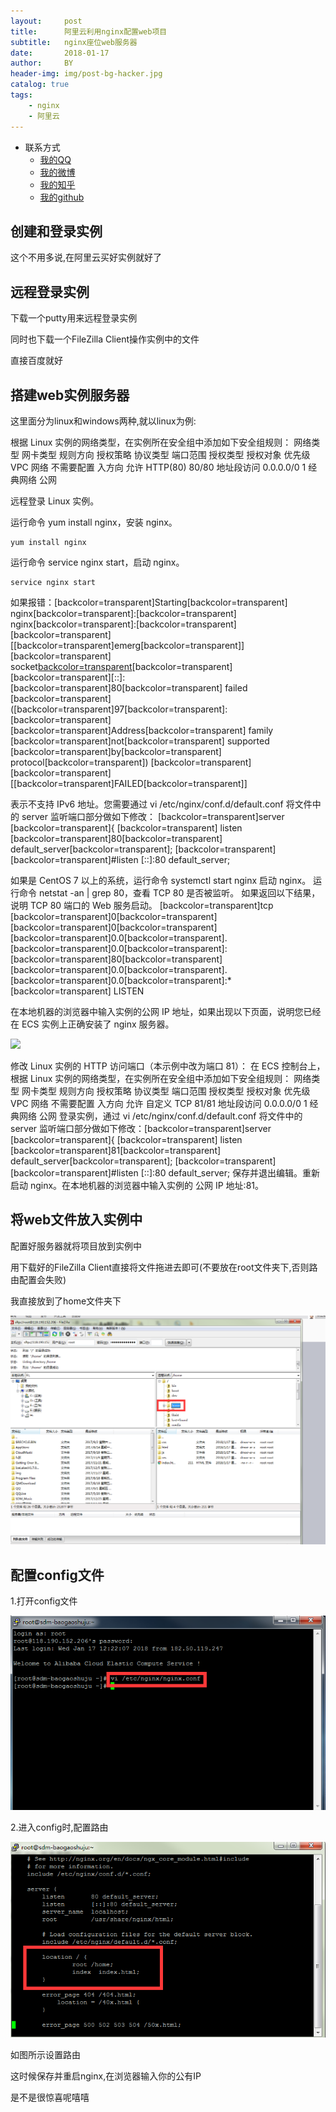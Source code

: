 ```yaml
---
layout:     post
title:      阿里云利用nginx配置web项目
subtitle:   nginx座位web服务器
date:       2018-01-17
author:     BY
header-img: img/post-bg-hacker.jpg
catalog: true
tags:
    - nginx
	- 阿里云
---
```


* 联系方式
	* [我的QQ](http://wpa.qq.com/msgrd?v=1&uin=1033326818&site=qq&menu=yes)
    * [我的微博](https://weibo.com/u/5209344262)
	* [我的知乎](https://www.zhihu.com/people/jiang-hai-peng-93/activities)
	* [我的github](https://github.com/jiang1033326818)


## 创建和登录实例


这个不用多说,在阿里云买好实例就好了





## 远程登录实例


下载一个putty用来远程登录实例

同时也下载一个FileZilla Client操作实例中的文件

直接百度就好


## 搭建web实例服务器

这里面分为linux和windows两种,就以linux为例:

 
根据 Linux 实例的网络类型，在实例所在安全组中添加如下安全组规则：
网络类型	网卡类型	规则方向	授权策略	协议类型	端口范围	授权类型	授权对象	优先级
VPC 网络	不需要配置	入方向	    允许	    HTTP(80)	80/80	  地址段访问	0.0.0.0/0	1
经典网络	公网
 
 

 
远程登录 Linux 实例。

 
运行命令 yum install nginx，安装 nginx。

```
yum install nginx
```

 
运行命令 service nginx start，启动 nginx。

```
service nginx start
```
 
 
如果报错：[backcolor=transparent]Starting[backcolor=transparent] nginx[backcolor=transparent]:[backcolor=transparent] nginx[backcolor=transparent]:[backcolor=transparent] 
[backcolor=transparent][[backcolor=transparent]emerg[backcolor=transparent]][backcolor=transparent] socket[backcolor=transparent]()[backcolor=transparent] [backcolor=transparent][::]:
[backcolor=transparent]80[backcolor=transparent] failed [backcolor=transparent]([backcolor=transparent]97[backcolor=transparent]:[backcolor=transparent] [backcolor=transparent]Address[backcolor=transparent] 
family [backcolor=transparent]not[backcolor=transparent] supported [backcolor=transparent]by[backcolor=transparent] protocol[backcolor=transparent])
[backcolor=transparent]                                                        [backcolor=transparent][[backcolor=transparent]FAILED[backcolor=transparent]]
 
表示不支持 IPv6 地址。您需要通过 vi /etc/nginx/conf.d/default.conf 将文件中的 server 监听端口部分做如下修改：
[backcolor=transparent]server [backcolor=transparent]{
[backcolor=transparent] listen       [backcolor=transparent]80[backcolor=transparent] default_server[backcolor=transparent];
[backcolor=transparent] [backcolor=transparent]#listen       [::]:80 default_server;
 
如果是 CentOS 7 以上的系统，运行命令 systemctl start nginx 启动 nginx。 
运行命令 netstat -an | grep 80，查看 TCP 80 是否被监听。 如果返回以下结果，说明 TCP 80 端口的 Web 服务启动。
[backcolor=transparent]tcp        [backcolor=transparent]0[backcolor=transparent]      [backcolor=transparent]0[backcolor=transparent] 
[backcolor=transparent]0.0[backcolor=transparent].[backcolor=transparent]0.0[backcolor=transparent]:[backcolor=transparent]80[backcolor=transparent]          
 [backcolor=transparent]0.0[backcolor=transparent].[backcolor=transparent]0.0[backcolor=transparent]:*[backcolor=transparent]               LISTEN
 
 
在本地机器的浏览器中输入实例的公网 IP 地址，如果出现以下页面，说明您已经在 ECS 实例上正确安装了 nginx 服务器。
 
 ![](http://docs-aliyun.cn-hangzhou.oss.aliyun-inc.com/assets/pic/58273/cn_zh/1503385312900/linux_nginx.png)
 
 
 
修改 Linux 实例的 HTTP 访问端口（本示例中改为端口 81）： 
在 ECS 控制台上，根据 Linux 实例的网络类型，在实例所在安全组中添加如下安全组规则：
网络类型	网卡类型	规则方向	授权策略	协议类型	端口范围	授权类型	 授权对象	 优先级
VPC 网络	不需要配置	入方向	    允许	   自定义 TCP	81/81	    地址段访问	 0.0.0.0/0	 1
经典网络	公网
登录实例，通过 vi /etc/nginx/conf.d/default.conf 将文件中的 server 监听端口部分做如下修改：[backcolor=transparent]server [backcolor=transparent]{
[backcolor=transparent] listen       [backcolor=transparent]81[backcolor=transparent] default_server[backcolor=transparent];
[backcolor=transparent] [backcolor=transparent]#listen       [::]:80 default_server;
保存并退出编辑。重新启动 nginx。在本地机器的浏览器中输入实例的 公网 IP 地址:81。

## 将web文件放入实例中

配置好服务器就将项目放到实例中

用下载好的FileZilla Client直接将文件拖进去即可(不要放在root文件夹下,否则路由配置会失败)

我直接放到了home文件夹下

![](https://github.com/jiang1033326818/jiang1033326818.github.io/blob/master/img/aliyun_fz.png?raw=true)

## 配置config文件

1.打开config文件

![](https://github.com/jiang1033326818/jiang1033326818.github.io/blob/master/img/aliyun_cmd.png?raw=true)

2.进入config时,配置路由

![](https://github.com/jiang1033326818/jiang1033326818.github.io/blob/master/img/aliyun_cmd2.png?raw=true)


如图所示设置路由


这时候保存并重启nginx,在浏览器输入你的公有IP

是不是很惊喜呢嘻嘻




